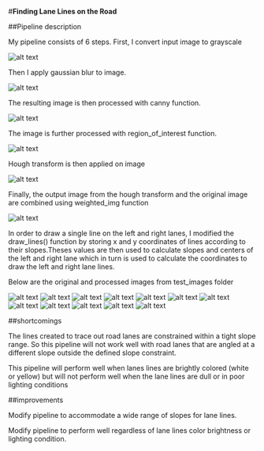 #**Finding Lane Lines on the Road**

[//]: # (Image References)

[image1]: ./sample/gray.jpg "gray_sample"
[image2]: ./sample/gaussian_blur.jpg "gaussian_blur_sample"
[image3]: ./sample/canny_transform.jpg "canny_transform_sample"
[image4]: ./sample/mask.jpg "mask_sample"
[image5]: ./sample/hough_transform.jpg "hough_transform_sample"
[image6]: ./sample/combined.jpg "combined_sample"

[image7]: ./test_images/output_whiteCarLaneSwitch.jpg "processed_whiteCarLaneSwitch"
[image8]: ./test_images/output_solidYellowCurve2.jpg "processed_solidYellowCurve2"
[image9]: ./test_images/output_solidYellowLeft.jpg "processed_solidYellowLeft"
[image10]: ./test_images/output_solidWhiteCurve.jpg "processed_solidWhiteCurve"
[image11]: ./test_images/output_solidWhiteRight.jpg "processed_solidWhiteRight"
[image12]: ./test_images/output_solidYellowCurve.jpg "processed_solidYellowCurve"

[image13]: ./test_images/whiteCarLaneSwitch.jpg "whiteCarLaneSwitch"
[image14]: ./test_images/solidYellowCurve2.jpg "solidYellowCurve2"
[image15]: ./test_images/solidYellowLeft.jpg "solidYellowLeft"
[image16]: ./test_images/solidWhiteCurve.jpg "solidWhiteCurve"
[image17]: ./test_images/solidWhiteRight.jpg "solidWhiteRight"
[image18]: ./test_images/solidYellowCurve.jpg "solidYellowCurve"


##Pipeline description

My pipeline consists of 6 steps. First, I convert input image to grayscale

![alt text][image1]


Then I apply gaussian blur to image.

![alt text][image2]


The resulting image is then processed with canny function.

![alt text][image3]


The image is further processed with region_of_interest function.

![alt text][image4]


Hough transform  is then applied on image

![alt text][image5]


Finally, the output image from the hough transform and the original image are combined using weighted_img function

![alt text][image6]





In order to draw a single line on the left and right lanes, I modified the draw_lines() function by storing x and y coordinates of lines according to their slopes.Theses values are then used to calculate slopes and centers of the left and right lane which in turn is used to calculate the coordinates to draw the left and right lane lines.


Below are the original and processed images from test_images folder

![alt text][image13] ![alt text][image7]
![alt text][image14] ![alt text][image8]
![alt text][image15] ![alt text][image9]
![alt text][image16] ![alt text][image10]
![alt text][image17] ![alt text][image11]
![alt text][image18] ![alt text][image12]


##shortcomings

The lines created to trace out road lanes are constrained within a tight slope range. So this pipeline will not work well with road lanes that are angled at a different slope outside the defined slope constraint.

This pipeline will perform well when lanes lines are brightly colored (white or yellow) but will not perform well when the lane lines are dull or in poor lighting conditions




##improvements

Modify pipeline to accommodate a wide range of slopes for lane lines.

Modify pipeline to perform well regardless of lane lines color brightness or lighting condition.
